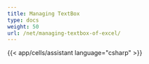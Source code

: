 ```yaml
---
title: Managing TextBox
type: docs
weight: 50
url: /net/managing-textbox-of-excel/
---
```

{{< app/cells/assistant language="csharp" >}}